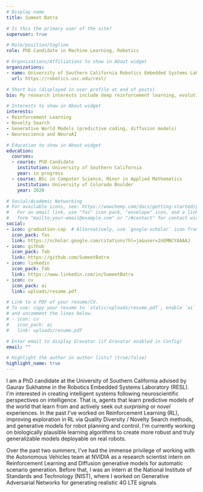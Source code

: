 ```yaml
---
# Display name
title: Sumeet Batra

# Is this the primary user of the site?
superuser: true

# Role/position/tagline
role: PhD Candidate in Machine Learning, Robotics

# Organizations/Affiliations to show in About widget
organizations:
- name: University of Southern California Robotics Embedded Systems Laboratory
  url: https://robotics.usc.edu/resl/

# Short bio (displayed in user profile at end of posts)
bio: My research interests include deep reinforcement learning, evolutionary and other biologically inspired learning algorithms.

# Interests to show in About widget
interests:
- Reinforcement Learning
- Novelty Search 
- Generative World Models (predictive coding, diffusion models)
- Neuroscience and NeuroAI

# Education to show in About widget
education:
  courses:
  - course: PhD Candidate
    institution: University of Southern California
    year: in progress
  - course: BSc in Computer Science, Minor in Applied Mathematics
    institution: University of Colorado Boulder
    year: 2020

# Social/Academic Networking
# For available icons, see: https://wowchemy.com/docs/getting-started/page-builder/#icons
#   For an email link, use "fas" icon pack, "envelope" icon, and a link in the
#   form "mailto:your-email@example.com" or "/#contact" for contact widget.
social:
- icon: graduation-cap  # Alternatively, use `google-scholar` icon from `ai` icon pack
  icon_pack: fas
  link: https://scholar.google.com/citations?hl=ja&user=2nEMNCYAAAAJ
- icon: github
  icon_pack: fab
  link: https://github.com/SumeetBatra
- icon: linkedin
  icon_pack: fab
  link: https://www.linkedin.com/in/SumeetBatra
- icon: cv
  icon_pack: ai
  link: uploads/resume.pdf

# Link to a PDF of your resume/CV.
# To use: copy your resume to `static/uploads/resume.pdf`, enable `ai` icons in `params.toml`,
# and uncomment the lines below.
# - icon: cv
#   icon_pack: ai
#   link: uploads/resume.pdf

# Enter email to display Gravatar (if Gravatar enabled in Config)
email: ""

# Highlight the author in author lists? (true/false)
highlight_name: true
---
```


I am a PhD candidate at the University of Southern California advised by Gaurav Sukhatme in the Robotics Embedded Systems Laboratory (RESL).
I'm interested in creating intelligent systems following neuroscientific perspectives on intelligence. 
That is, agents that learn predictive models of the world that learn from and actively seek out *surprising* or *novel* experiences.
In the past I've worked on Reinforcement Learning (RL), improving exploration in RL via Quality Diversity / Novelty Search methods,
and generative models for robot planning and control. 
I'm currently working on biologically plausible learning algorithms to create more robust and truly generalizable models 
deployable on real robots. 

Over the past two summers, I've had the immense privilege of working with the Autonomous Vehicles team at NVIDIA as a research scientist intern 
on Reinforcement Learning and  Diffusion generative models for automatic scenario generation.
Before that, I was an intern at the National Institute of Standards and Technology (NIST), where I worked on Generative Adversarial Networks for 
generating realistic 4G LTE signals. 
